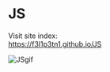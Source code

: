 # JS
<p> Visit site index: <br>
<a href="https://f3l1p3tn1.github.io/JS/" target="_blank">
  https://f3l1p3tn1.github.io/JS
</a></p>

<img src="https://dri.es/files/images/blog/javascript-powered-multichannel.gif" alt="JSgif">


